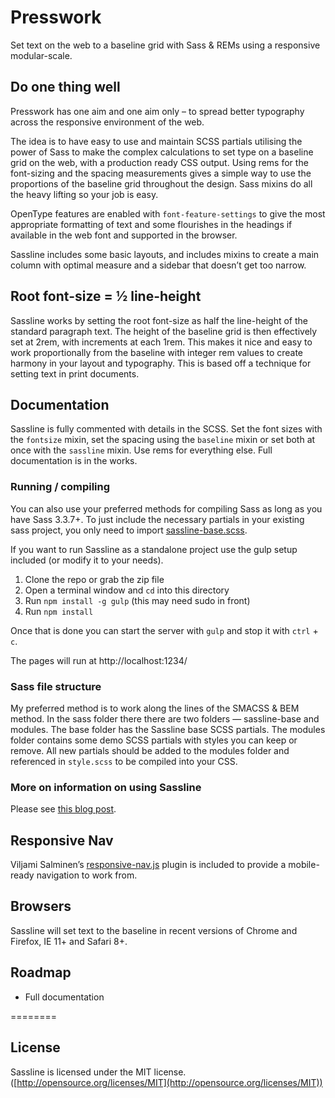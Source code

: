 # Presswork

Set text on the web to a baseline grid with Sass & REMs using a responsive modular-scale.

## Do one thing well

Presswork has one aim and one aim only – to spread better typography across the responsive environment of the web.

The idea is to have easy to use and maintain SCSS partials utilising the power of Sass to make the complex calculations to set type on a baseline grid on the web, with a production ready CSS output. Using rems for the font-sizing and the spacing measurements gives a simple way to use the proportions of the baseline grid throughout the design. Sass mixins do all the heavy lifting so your job is easy.

OpenType features are enabled with `font-feature-settings` to give the most appropriate formatting of text and some flourishes in the headings if available in the web font and supported in the browser.

Sassline includes some basic layouts, and includes mixins to create a main column with optimal measure and a sidebar that doesn’t get too narrow.

## Root font-size = ½ line-height

Sassline works by setting the root font-size as half the line-height of the standard paragraph text. The height of the baseline grid is then effectively set at 2rem, with increments at each 1rem. This makes it nice and easy to work proportionally from the baseline with integer rem values to create harmony in your layout and typography. This is based off a technique for setting text in print documents.

## Documentation

Sassline is fully commented with details in the SCSS. Set the font sizes with the `fontsize` mixin, set the spacing using the `baseline` mixin or set both at once with the `sassline` mixin. Use rems for everything else. Full documentation is in the works.

### Running / compiling

You can also use your preferred methods for compiling Sass as long as you have Sass 3.3.7+. To just include the necessary partials in your existing sass project, you only need to import [sassline-base.scss](assets/sass/_sassline-base.scss).

If you want to run Sassline as a standalone project use the gulp setup included (or modify it to your needs).

1. Clone the repo or grab the zip file
2. Open a terminal window and `cd` into this directory
3. Run `npm install -g gulp` (this may need sudo in front)
4. Run `npm install`

Once that is done you can start the server with `gulp` and stop it with `ctrl` + `c`.

The pages will run at http://localhost:1234/

### Sass file structure

My preferred method is to work along the lines of the SMACSS & BEM method. In the sass folder there there are two folders — sassline-base and modules. The base folder has the Sassline base SCSS partials. The modules folder contains some demo SCSS partials with styles you can keep or remove. All new partials should be added to the modules folder and referenced in `style.scss` to be compiled into your CSS.

### More on information on using Sassline

Please see [this blog post](https://jakegiltsoff.co.uk/posts/sassline-v2-0).

## Responsive Nav

Viljami Salminen’s [responsive-nav.js](https://github.com/viljamis/responsive-nav.js) plugin is included to provide a mobile-ready navigation to work from.

## Browsers

Sassline will set text to the baseline in recent versions of Chrome and Firefox, IE 11+ and Safari 8+.

## Roadmap

- Full documentation

========

## License

Sassline is licensed under the MIT license. ([http://opensource.org/licenses/MIT](http://opensource.org/licenses/MIT))
